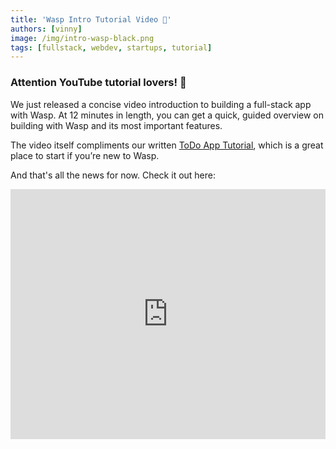 ```yaml
---
title: 'Wasp Intro Tutorial Video 🎥'
authors: [vinny]
image: /img/intro-wasp-black.png
tags: [fullstack, webdev, startups, tutorial]
---
```


### Attention YouTube tutorial lovers! 📢

We just released a concise video introduction to building a full-stack app with Wasp. At 12 minutes in length, you can get a quick, guided overview on building with Wasp and its most important features.

The video itself compliments our written [ToDo App Tutorial](https://wasp-lang.dev/docs/tutorials/todo-app), which is a great place to start if you’re new to Wasp.

And that's all the news for now. Check it out here:
<div style={{ textAlign: "center", width: "100%", display: "inline-block" }}>
  <iframe width="100%" height="400" src="https://www.youtube.com/embed/R8uOu6ZEr5s" title="YouTube video player" frameborder="0" allow="accelerometer; autoplay; clipboard-write; encrypted-media; gyroscope; picture-in-picture;" allowfullscreen="true"></iframe>
</div>
